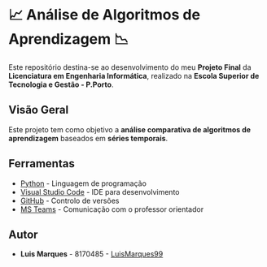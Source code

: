 # :chart_with_upwards_trend: Análise de Algoritmos de Aprendizagem :chart_with_downwards_trend:

Este repositório destina-se ao desenvolvimento do meu **Projeto Final** da **Licenciatura em Engenharia Informática**, realizado na **Escola Superior de Tecnologia e Gestão - P.Porto**.

## Visão Geral

Este projeto tem como objetivo a **análise comparativa de algoritmos de aprendizagem** baseados em **séries temporais**.

## Ferramentas

- [Python](https://www.python.org/) - Linguagem de programação
- [Visual Studio Code](https://code.visualstudio.com/) - IDE para desenvolvimento
- [GitHub](https://github.com/) - Controlo de versões
- [MS Teams](https://teams.microsoft.com/) - Comunicação com o professor orientador

## Autor

- **Luis Marques** - 8170485 - [LuisMarques99](https://github.com/LuisMarques99)
